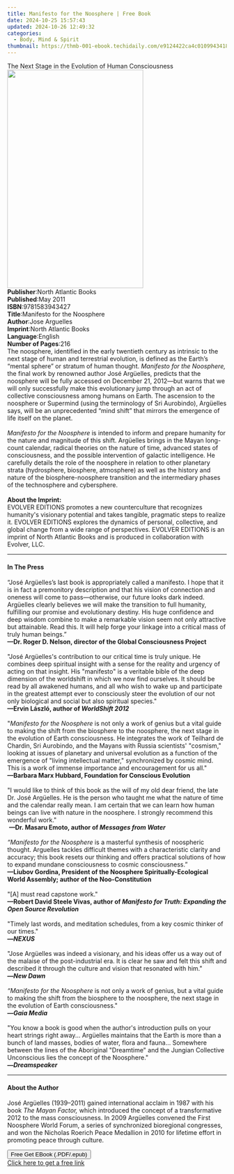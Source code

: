 ```yaml
---
title: Manifesto for the Noosphere | Free Book
date: 2024-10-25 15:57:43
updated: 2024-10-26 12:49:32
categories:
  - Body, Mind & Spirit
thumbnail: https://thmb-001-ebook.techidaily.com/e9124422ca4c0109943418e8eda9630a4deb30c6bc2a62fe22db657fba2147e0.jpg
---
```

<main id="book-container">
  <div class="flex flex-col">
    <div class="book-brief flex-1 py-6 px-4 sm:p-6 md:py-10 md:px-8">
      <!-- brief-->
      <div class="book-brief-main">
        The Next Stage in the Evolution of Human Consciousness
      </div>
    </div>
    <div
      class="book-meta-info flex-1 grid gap-4 col-start-1 col-end-3 row-start-1 sm:mb-6 sm:grid-cols-4 lg:gap-6 lg:col-start-2 lg:row-end-6 lg:row-span-6 lg:mb-0"
    >
      <div
        class="book-meta-info-left place-content-center mt-4 p-4 text-sm leading-6 col-start-2 col-span-2 dark:text-slate-400"
      >
        <img
          class="w-full h-500 object-cover rounded-lg sm:h-255 sm:col-span-2 lg:col-span-full"
          src="https://img-001-ebook.techidaily.com/b3e0c9f4189b68b3777dfadff5a29d8f82e9c9a9fa1023315c500d90a1364f52.jpg"
          alt=""
          width="312"
          height="500"
        />
      </div>
      <div
        class="book-meta-info-right mt-2 col-start-1 row-start-2 col-span-3 self-center"
      >
        <!-- meta data  -->
        <div class="flex flex-col px-4 md:px-8">
          <div class="flex-1">
            <strong>Publisher</strong>:<span class="px-2"
              >North Atlantic Books</span
            >
          </div>
          <div class="flex-1">
            <strong>Published</strong>:<span class="px-2">May 2011</span>
          </div>
          <div class="flex-1">
            <strong>ISBN</strong>:<span class="px-2">9781583943427</span>
          </div>
          <div class="flex-1">
            <strong>Title</strong>:<span class="px-2"
              >Manifesto for the Noosphere</span
            >
          </div>
          <div class="flex-1">
            <strong>Author</strong>:<span class="px-2">Jose Arguelles</span>
          </div>
          <div class="flex-1">
            <strong>Imprint</strong>:<span class="px-2"
              >North Atlantic Books</span
            >
          </div>
          <div class="flex-1">
            <strong>Language</strong>:<span class="px-2">English</span>
          </div>
          <div class="flex-1">
            <strong>Number of Pages</strong>:<span class="px-2">216</span>
          </div>
        </div>
      </div>
    </div>
    <div class="book-description flex-1 py-6 px-4 sm:p-6 md:py-10 md:px-8">
      <div class="book-description-main">
        <div accordion-content="" id="description">
          The noosphere, identified in the early twentieth century as intrinsic
          to the next stage of human and terrestrial evolution, is defined as
          the Earth’s “mental sphere” or stratum of human thought.&nbsp;<i
            >Manifesto for the Noosphere, </i
          >the final work by renowned<i>&nbsp;</i>author José&nbsp;Argüelles,
          predicts that the noosphere will be fully accessed on December 21,
          2012—but warns that we will only successfully make this evolutionary
          jump through an act of collective consciousness among humans on Earth.
          The ascension to the noosphere or Supermind (using the terminology of
          Sri Aurobindo), Argüelles says, will be an unprecedented “mind shift”
          that mirrors the emergence of life itself on the planet. <br /><i
            ><br />Manifesto for the Noosphere </i
          >is intended to inform and prepare humanity for the nature and
          magnitude of this shift. Argüelles brings in the Mayan long-count
          calendar, radical theories on the nature of time, advanced states of
          consciousness, and the possible intervention of galactic intelligence.
          He carefully details the role of the noosphere in relation to other
          planetary strata (hydrosphere, biosphere, atmosphere) as well as the
          history and nature of the biosphere-noosphere transition and the
          intermediary phases of the technosphere and cybersphere.<br /><br /><b
            >About the Imprint:</b
          ><br />
          EVOLVER EDITIONS promotes a new counterculture that recognizes
          humanity's visionary potential and takes tangible, pragmatic steps to
          realize it. EVOLVER EDITIONS explores the dynamics of personal,
          collective, and global change from a wide range of perspectives.
          EVOLVER EDITIONS is an imprint of North Atlantic Books and is produced
          in collaboration with Evolver, LLC.
        </div>
        <div class="accordion-fader"></div>
      </div>
    </div>
    <div class="book-excerpts flex-1 py-6 px-4 sm:p-6 md:py-10 md:px-8">
      <!-- excerpts-->
      <div class="book-excerpts-main">
        <hr />
        <h4 class="placeholder placeholder-heading">
          <span>In The Press</span>
        </h4>
        <p>
          “José Argüelles’s last book is appropriately called a manifesto. I
          hope that it is in fact a premonitory description and that his vision
          of connection and oneness will come to pass—otherwise, our future
          looks dark indeed. Argüelles clearly believes we will make the
          transition to full humanity, fulfilling our promise and evolutionary
          destiny. His huge confidence and deep wisdom combine to make a
          remarkable vision seem not only attractive but attainable. Read this.
          It will help forge your linkage into a critical mass of truly human
          beings.”
          <b
            ><br />—Dr. Roger D. Nelson, director of the Global Consciousness
            Project</b
          ><br />
          <b>&nbsp;</b><br />
          "José Argüelles's contribution to our critical time is truly unique.
          He combines deep spiritual insight with a sense for the reality and
          urgency of acting on that insight. His "manifesto" is a veritable
          bible of the deep dimension of the worldshift in which we now find
          ourselves. It should be read by all awakened humans, and all who wish
          to wake up and participate in the greatest attempt ever to consciously
          steer the evolution of our not only biological and social but also
          spiritual species."
          <b><br />—Ervin László, author of <i>WorldShift 2012</i></b
          ><br />
          &nbsp;<br />
          "<i>Manifesto for the Noosphere</i> is not only a work of genius but a
          vital guide to making the shift from the biosphere to the noosphere,
          the next stage in the evolution of Earth consciousness. He integrates
          the work of Teilhard de Chardin, Sri Aurobindo, and the Mayans with
          Russia scientists' "cosmism," looking at issues of planetary and
          universal evolution as a function of the emergence of "living
          intellectual matter," synchronized by cosmic mind. This is a work of
          immense importance and encouragement for us all." <br /><b
            >—Barbara Marx Hubbard, Foundation for Conscious Evolution</b
          ><br />
          &nbsp;<br />
          "I would like to think of this book as the will of my old dear friend,
          the late Dr. José Argüelles. He is the person who taught me what the
          nature of time and the calendar really mean. I am certain that we can
          learn how human beings can live with nature in the noosphere. I
          strongly recommend this wonderful work." <br />&nbsp;<b
            >—Dr. Masaru Emoto, author of <i>Messages from Water</i></b
          ><br />
          <i>&nbsp;</i><br />
          <i>“Manifesto for the Noosphere</i> is a masterful synthesis of
          noospheric thought. Arguelles tackles difficult themes with a
          characteristic clarity and accuracy; this book resets our thinking and
          offers practical solutions of how to expand mundane consciousness to
          cosmic consciousness.”<b
            ><br />—Liubov Gordina, President of the Noosphere
            Spiritually-Ecological World Assembly; author of the
            Noo-Constitution</b
          ><br /><br />"[A] must read capstone work."<br />
          <b
            >—Robert David Steele Vivas, author of
            <i>Manifesto for Truth: Expanding the Open Source Revolution</i></b
          ><br /><br />"Timely last words, and meditation schedules, from a key
          cosmic thinker of our times."<br /><b>—<i>NEXUS </i></b
          ><br /><br />"Jose Argüelles was indeed a visionary, and his ideas
          offer us a way out of the malaise of the post-industrial era. It is
          clear he saw and felt this shift and described it through the culture
          and vision that resonated with him."<br /><b>—<i>New Dawn</i></b
          ><i><br /><br />“Manifesto for the Noosphere</i> is not only a work of
          genius, but a vital guide to making the shift from the biosphere to
          the noosphere, the next stage in the evolution of Earth
          consciousness."<br /><b
            >—<i>Gaia Media<br /></i></b
          ><br />"You know a book is good when the author's introduction pulls
          on your heart strings right away... Argüelles maintains that the Earth
          is more than a bunch of land masses, bodies of water, flora and
          fauna... Somewhere between the lines of the Aboriginal "Dreamtime" and
          the Jungian Collective Unconscious lies the concept of the
          Noosphere."<br /><b>—<i>Dreamspeaker</i></b>
        </p>
      </div>
    </div>
    <div class="book-about-author flex-1 py-6 px-4 sm:p-6 md:py-10 md:px-8">
      <!-- about author-->
      <div class="book-main-author-main">
        <hr />
        <h4 class="placeholder placeholder-heading">
          <span>About the Author</span>
        </h4>
        <p>
          José Argüelles (1939–2011) gained international acclaim in 1987 with
          his book&nbsp;<i>The</i> <i>Mayan Factor,&nbsp;</i>which introduced
          the concept of a transformative 2012&nbsp;to the mass consciousness.
          In 2009 Argüelles&nbsp;convened the First Noosphere World Forum, a
          series of synchronized bioregional congresses, and won the Nicholas
          Roerich Peace Medallion in 2010 for lifetime effort in promoting peace
          through culture.
        </p>
      </div>
    </div>
    <div class="book-free-get flex-1 py-6 px-4 sm:p-6 md:py-10 md:px-8">
      <button
        id="btn-free-get"
        class="bg-blue-500 hover:bg-blue-700 text-white font-bold py-2 px-4 rounded"
      >
        Free Get EBook (.PDF/.epub)
      </button>
      <div id="countdown-display" class="px-2 text-lg mt-2"></div>
      <a
        id="free-link"
        class="hidden bg-blue-500 hover:bg-blue-700 text-white font-bold py-2 px-4 rounded"
        href="https://www.ebooks.com/en-us/book/662894/manifesto-for-the-noosphere/jose-arguelles/"
        target="_blank"
        >Click here to get a free link</a
      >
    </div>
    <script>
      let countdownTime = 0;
      let countdownInterval = null;
      document
        .getElementById('btn-free-get')
        .addEventListener('click', startCountdown);
      function startCountdown() {
        countdownTime = new Date().getTime() + 60000 * 3;
        countdownInterval = setInterval(updateCountdown, 1000);
        document.getElementById('btn-free-get').disabled = true;
        document
          .getElementById('btn-free-get')
          .classList.add('bg-gray-500', 'cursor-not-allowed');
      }
      function updateCountdown() {
        let currentTime = new Date().getTime();
        let timeLeft = countdownTime - currentTime;
        let secondsLeft = Math.floor(timeLeft / 1000);
        document.getElementById('countdown-display').innerHTML =
          `Remaining time: ${secondsLeft} seconds.`;
        if (secondsLeft <= 0) {
          clearInterval(countdownInterval);
          document.getElementById('btn-free-get').classList.add('hidden');
          document.getElementById('free-link').classList.remove('hidden');
          document.getElementById('countdown-display').innerHTML = '';
        }
      }
    </script>
  </div>
</main>
